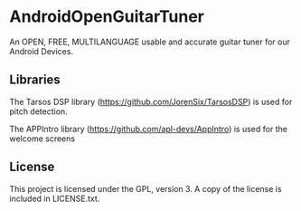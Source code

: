 # AndroidOpenGuitarTuner
An OPEN, FREE, MULTILANGUAGE usable and accurate guitar tuner for our Android Devices.

## Libraries

The Tarsos DSP library (https://github.com/JorenSix/TarsosDSP) is used for pitch detection.

The APPIntro library (https://github.com/apl-devs/AppIntro) is used for the welcome screens 

## License

This project is licensed under the GPL, version 3. A copy of the license is included in LICENSE.txt.
